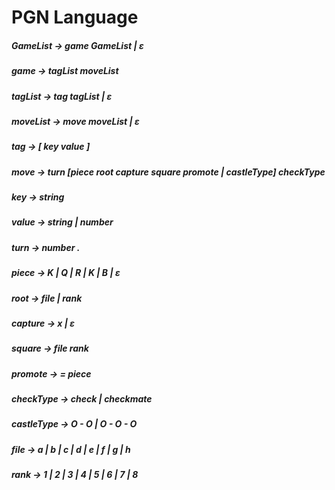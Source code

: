 # PGN Language
##### GameList &#8594; game GameList | ε
##### game &#8594; tagList moveList
##### tagList &#8594; tag tagList | ε
##### moveList &#8594; move moveList | ε
##### tag &#8594; [ key value ]
##### move &#8594; turn [piece root capture square promote | castleType] checkType
##### key &#8594; string
##### value &#8594; string | number
##### turn &#8594; number .
##### piece &#8594; K | Q | R | K | B | ε
##### root &#8594; file | rank
##### capture &#8594; x | ε
##### square &#8594; file rank
##### promote &#8594; = piece
##### checkType &#8594; check | checkmate
##### castleType &#8594; O - O | O - O - O
##### file &#8594; a | b | c | d | e | f | g | h
##### rank &#8594; 1 | 2 | 3 | 4 | 5 | 6 | 7 | 8